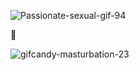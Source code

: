![Passionate-sexual-gif-94](https://github.com/user-attachments/assets/610a6652-173a-488f-8e29-c6f118dbe845)

👅

![gifcandy-masturbation-23](https://github.com/user-attachments/assets/eab108dd-3199-49d7-b219-49fa60797010)
